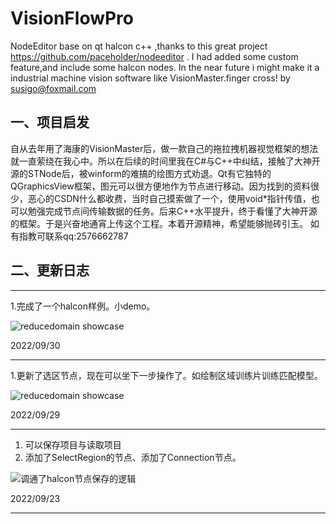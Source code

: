 # VisionFlowPro
NodeEditor base on qt halcon c++ ,thanks to this great project https://github.com/paceholder/nodeeditor . I had added some custom feature,and include some halcon nodes.
In the near future i might make it a industrial machine vision software like VisionMaster.finger cross!
by susigo@foxmail.com 

## 一、项目启发
自从去年用了海康的VisionMaster后，做一款自己的拖拉拽机器视觉框架的想法就一直萦绕在我心中。所以在后续的时间里我在C#与C++中纠结，接触了大神开源的STNode后，被winform的难搞的绘图方式劝退。Qt有它独特的QGraphicsView框架，图元可以很方便地作为节点进行移动。因为找到的资料很少，恶心的CSDN什么都收费，当时自己摸索做了一个，使用void*指针传值，也可以勉强完成节点间传输数据的任务。后来C++水平提升，终于看懂了大神开源的框架。于是兴奋地通宵上传这个工程。本着开源精神，希望能够抛砖引玉。
如有指教可联系qq:2576662787

## 二、更新日志
***
1.完成了一个halcon样例。小demo。

![reducedomain showcase](https://github.com/susigo/VisionFlowPro/blob/master/NodeEditorPro/showcase/selectBallTest.png)

2022/09/30
***
1.更新了选区节点，现在可以坐下一步操作了。如绘制区域训练片训练匹配模型。

![reducedomain showcase](https://github.com/susigo/VisionFlowPro/blob/master/NodeEditorPro/showcase/ReduceDomain.gif)

2022/09/29
***
1. 可以保存项目与读取项目
2. 添加了SelectRegion的节点、添加了Connection节点。

![调通了halcon节点保存的逻辑](https://github.com/susigo/VisionFlowPro/blob/master/NodeEditorPro/showcase/showcase4.gif)

2022/09/23

***


